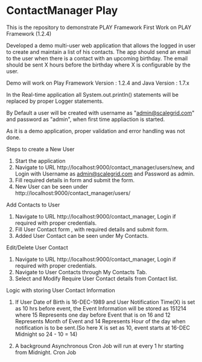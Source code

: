 # ContactManager Play
This is the repository to demonstrate PLAY Framework
First Work on PLAY Framework (1.2.4)

Developed a demo multi-user web application that allows the logged in user to create and maintain a list of his contacts.  The app should send an email to the user when there is a contact with an upcoming birthday.  The email should be sent X hours before the birthday where X is configurable by the user.

Demo will work on Play Framework Version : 1.2.4 and Java Version : 1.7.x

In the Real-time application all System.out.println() statements will be replaced by proper Logger statements.

By Default a user will be created with username as "admin@scalegrid.com"  and password as "admin", when first time appliaction is started.

As it is a demo application, proper validation and error handling was not done.

Steps to create a New User
1. Start the application 
2. Navigate to URL http://localhost:9000/contact_manager/users/new, and Login with Username as admin@scalegrid.com and Password as admin.
3. Fill required details in form and submit the form.
4. New User can be seen under http://localhost:9000/contact_manager/users/

Add Contacts to User
1. Navigate to URL http://localhost:9000/contact_manager, Login if required with proper credentials.
2. Fill User Contact form , with required details and submit form.
3. Added User Contact can be seen under My Contacts.

Edit/Delete User Contact
1. Navigate to URL http://localhost:9000/contact_manager, Login if required with proper credentials.
2. Navigate to User Contacts through My Contacts Tab.
3. Select and Modify Require User Contact details from Contact list.

Logic with storing User Contact Information
1. If User Date of Birth is 16-DEC-1989 and User Notification Time(X) is set as 10 hrs before event, the Event Information will be stored as 151214
where 15 Represents one day before Event that is on 16 and
12 Represents Month of Event and
14 Represents Hour of the day when notification is to be sent.(So here X is set as 10, event starts at 16-DEC Midnight so 24 - 10 = 14)

2. A background Asynchronous Cron Job will run at every 1 hr starting from Midnight. Cron Job 



